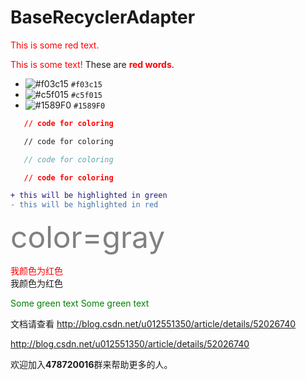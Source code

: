 # BaseRecyclerAdapter

<p style='color:red'>This is some red text.</p>
<font color="red">This is some text!</font>
These are <b style='color:red'>red words</b>.

- ![#f03c15](https://placehold.it/15/f03c15/000000?text=+) `#f03c15`
- ![#c5f015](https://placehold.it/15/c5f015/000000?text=+) `#c5f015`
- ![#1589F0](https://placehold.it/15/1589F0/000000?text=+) `#1589F0`

```json
   // code for coloring
```
```html
   // code for coloring
```
```js
   // code for coloring
```
```css
   // code for coloring
```

```diff
+ this will be highlighted in green
- this will be highlighted in red
```

<font color=gray size=72> color=gray </font>

<div style="color:#F00"> 我颜色为红色 </div> 

<div color=gray> 我颜色为红色 </div> 

<span style="color: green"> Some green text </span>
<font color="green"> Some green text </font>

文档请查看 http://blog.csdn.net/u012551350/article/details/52026740

http://blog.csdn.net/u012551350/article/details/52026740

欢迎加入**478720016**群来帮助更多的人。
